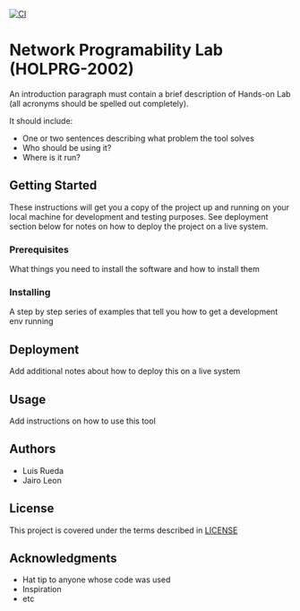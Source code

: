 [![CI](https://github.com/userlerueda/HOLPRG-2002/actions/workflows/main.yml/badge.svg)](https://github.com/userlerueda/HOLPRG-2002/actions/workflows/main.yml)

# Network Programability Lab (HOLPRG-2002)

An introduction paragraph must contain a brief description of Hands-on Lab (all acronyms should be spelled out completely).

It should include:

- One or two sentences describing what problem the tool solves
- Who should be using it?
- Where is it run?

## Getting Started

These instructions will get you a copy of the project up and running on your local machine for development and testing purposes.
See deployment section below for notes on how to deploy the project on a live system.

### Prerequisites

What things you need to install the software and how to install them

### Installing

A step by step series of examples that tell you how to get a development env running

## Deployment

Add additional notes about how to deploy this on a live system

## Usage

Add instructions on how to use this tool

## Authors

- Luis Rueda
- Jairo Leon

## License

This project is covered under the terms described in [LICENSE](./LICENSE)

## Acknowledgments

- Hat tip to anyone whose code was used
- Inspiration
- etc
